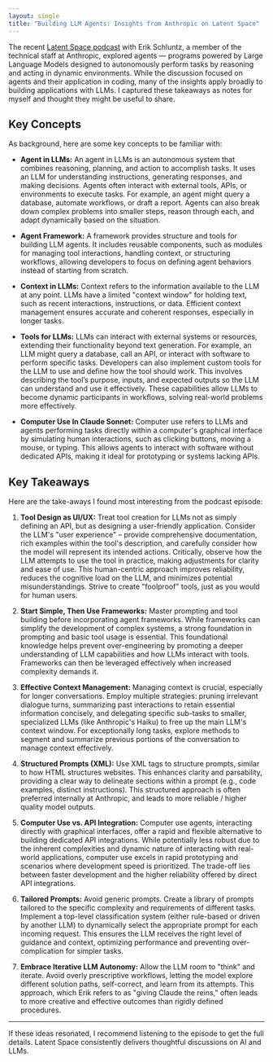 ```yaml
---
layout: single
title: "Building LLM Agents: Insights from Anthropic on Latent Space"
---
```


The recent [Latent Space podcast](https://www.latent.space/p/claude-sonnet) with Erik Schluntz, a member of the technical staff at Anthropic, explored agents — programs powered by Large Language Models designed to autonomously perform tasks by reasoning and acting in dynamic environments. While the discussion focused on agents and their application in coding, many of the insights apply broadly to building applications with LLMs. I captured these takeaways as notes for myself and thought they might be useful to share.

## Key Concepts
As background, here are some key concepts to be familiar with:

- **Agent in LLMs:**  An agent in LLMs is an autonomous system that combines reasoning, planning, and action to accomplish tasks. It uses an LLM for understanding instructions, generating responses, and making decisions. Agents often interact with external tools, APIs, or environments to execute tasks. For example, an agent might query a database, automate workflows, or draft a report. Agents can also break down complex problems into smaller steps, reason through each, and adapt dynamically based on the situation.

- **Agent Framework:**  A framework provides structure and tools for building LLM agents. It includes reusable components, such as modules for managing tool interactions, handling context, or structuring workflows, allowing developers to focus on defining agent behaviors instead of starting from scratch.

- **Context in LLMs:**  Context refers to the information available to the LLM at any point. LLMs have a limited "context window" for holding text, such as recent interactions, instructions, or data. Efficient context management ensures accurate and coherent responses, especially in longer tasks.

- **Tools for LLMs:**  LLMs can interact with external systems or resources, extending their functionality beyond text generation. For example, an LLM might query a database, call an API, or interact with software to perform specific tasks. Developers can also implement custom tools for the LLM to use and define how the tool should work. This involves describing the tool’s purpose, inputs, and expected outputs so the LLM can understand and use it effectively. These capabilities allow LLMs to become dynamic participants in workflows, solving real-world problems more effectively.

- **Computer Use In Claude Sonnet:**  Computer use refers to LLMs and agents performing tasks directly within a computer's graphical interface by simulating human interactions, such as clicking buttons, moving a mouse, or typing. This allows agents to interact with software without dedicated APIs, making it ideal for prototyping or systems lacking APIs.

## Key Takeaways
Here are the take-aways I found most interesting from the podcast episode:

1. **Tool Design as UI/UX:**  Treat tool creation for LLMs not as simply defining an API, but as designing a user-friendly application. Consider the LLM's "user experience" – provide comprehensive documentation, rich examples within the tool's description, and carefully consider how the model will represent its intended actions. Critically, observe how the LLM attempts to use the tool in practice, making adjustments for clarity and ease of use. This human-centric approach improves reliability, reduces the cognitive load on the LLM, and minimizes potential misunderstandings. Strive to create "foolproof" tools, just as you would for human users.

2. **Start Simple, Then Use Frameworks:**  Master prompting and tool building before incorporating agent frameworks. While frameworks can simplify the development of complex systems, a strong foundation in prompting and basic tool usage is essential. This foundational knowledge helps prevent over-engineering by promoting a deeper understanding of LLM capabilities and how LLMs interact with tools. Frameworks can then be leveraged effectively when increased complexity demands it.

3. **Effective Context Management:**  Managing context is crucial, especially for longer conversations. Employ multiple strategies: pruning irrelevant dialogue turns, summarizing past interactions to retain essential information concisely, and delegating specific sub-tasks to smaller, specialized LLMs (like Anthropic's Haiku) to free up the main LLM's context window. For exceptionally long tasks, explore methods to segment and summarize previous portions of the conversation to manage context effectively.

4. **Structured Prompts (XML):**  Use XML tags to structure prompts, similar to how HTML structures websites. This enhances clarity and parsability, providing a clear way to delineate sections within a prompt (e.g., code examples, distinct instructions). This structured approach is often preferred internally at Anthropic, and leads to more reliable / higher quality model outputs.

5. **Computer Use vs. API Integration:**  Computer use agents, interacting directly with graphical interfaces, offer a rapid and flexible alternative to building dedicated API integrations. While potentially less robust due to the inherent complexities and dynamic nature of interacting with real-world applications, computer use excels in rapid prototyping and scenarios where development speed is prioritized. The trade-off lies between faster development and the higher reliability offered by direct API integrations.

6. **Tailored Prompts:**  Avoid generic prompts. Create a library of prompts tailored to the specific complexity and requirements of different tasks. Implement a top-level classification system (either rule-based or driven by another LLM) to dynamically select the appropriate prompt for each incoming request. This ensures the LLM receives the right level of guidance and context, optimizing performance and preventing over-complication for simpler tasks.

7. **Embrace Iterative LLM Autonomy:**  Allow the LLM room to "think" and iterate. Avoid overly prescriptive workflows, letting the model explore different solution paths, self-correct, and learn from its attempts. This approach, which Erik refers to as "giving Claude the reins," often leads to more creative and effective outcomes than rigidly defined procedures.

---

If these ideas resonated, I recommend listening to the episode to get the full details. Latent Space consistently delivers thoughtful discussions on AI and LLMs.